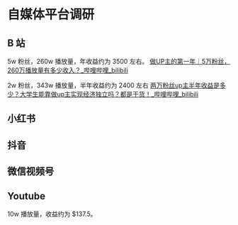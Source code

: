 # 自媒体平台调研



## B 站


5w 粉丝，260w 播放量，年收益约为 3500 左右。
[做UP主的第一年｜5万粉丝，260万播放量有多少收入？\_哔哩哔哩\_bilibili](https://www.bilibili.com/video/BV1i44y1c7X3/)

2w 粉丝，343w 播放量，半年收益约为 2400 左右
[两万粉丝up主半年收益是多少？大学生能靠做up主实现经济独立吗？都是干货！\_哔哩哔哩\_bilibili](https://www.bilibili.com/video/BV1jG411L7oe)


## 小红书


## 抖音


## 微信视频号


## Youtube

10w 播放量，收益约为 $137.5。
